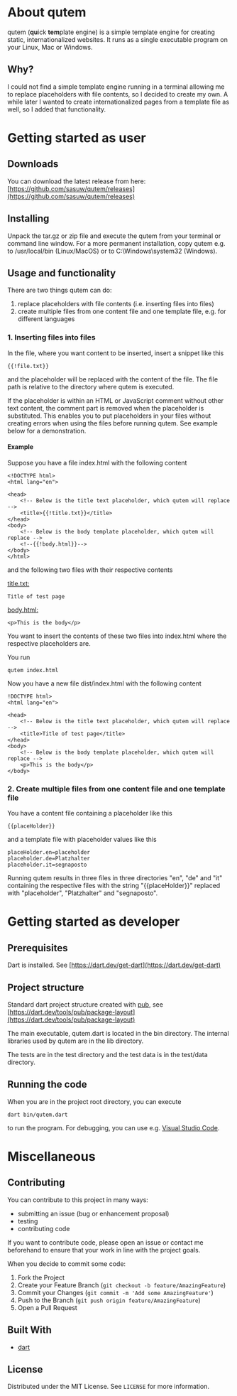 <!-- ABOUT THE PROJECT -->
# About qutem

qutem (**qu**ick **tem**plate engine) is a simple template engine for creating static, internationalized websites. It runs as a single executable program on your Linux, Mac or Windows.

## Why?

I could not find a simple template engine running in a terminal allowing me to replace placeholders with file contents, so I decided to create my own. A while later I wanted to create internationalized pages from a template file as well, so I added that functionality.

# Getting started as user

## Downloads

You can download the latest release from here: [https://github.com/sasuw/qutem/releases](https://github.com/sasuw/qutem/releases)

## Installing

Unpack the tar.gz or zip file and execute the qutem from your terminal or command line window. For a more permanent installation, copy qutem e.g. to /usr/local/bin (Linux/MacOS) or to C:\Windows\system32 (Windows).

## Usage and functionality

There are two things qutem can do:  
 1. replace placeholders with file contents (i.e. inserting files into files)  
 2. create multiple files from one content file and one template file, e.g. for different languages

### 1. Inserting files into files

In the file, where you want content to be inserted, insert a snippet like this

    {{!file.txt}}

and the placeholder will be replaced with the content of the file. The file path is relative to the directory where qutem is executed. 

If the placeholder is within an HTML or JavaScript comment without other text content, the comment part is removed when the placeholder is substituted. This enables you to put placeholders in your files without creating errors when using the files before running qutem. See example below for a demonstration.

#### Example

Suppose you have a file index.html with the following content

    <!DOCTYPE html>
    <html lang="en">
    
    <head>
        <!-- Below is the title text placeholder, which qutem will replace -->
    	<title>{{!title.txt}}</title>
    </head>
    <body>
    	<!-- Below is the body template placeholder, which qutem will replace -->
        <!--{{!body.html}}-->
    </body>
    </html>

and the following two files with their respective contents

<u>title.txt:</u>

    Title of test page

<u>body.html:</u>

    <p>This is the body</p>

You want to insert the contents of these two files into index.html where the respective placeholders are.

You run

    qutem index.html

Now you have a new file dist/index.html with the following content

    !DOCTYPE html>
    <html lang="en">
    
    <head>
        <!-- Below is the title text placeholder, which qutem will replace -->
    	<title>Title of test page</title>        
    </head>
    <body>
    	<!-- Below is the body template placeholder, which qutem will replace -->
        <p>This is the body</p>
    </body>

### 2. Create multiple files from one content file and one template file

You have a content file containing a placeholder like this

    {{placeHolder}}

and a template file with placeholder values like this

    placeHolder.en=placeholder
    placeholder.de=Platzhalter
    placeholder.it=segnaposto

Running qutem results in three files in three directories "en", "de" and "it" containing the respective files with the string "{{placeHolder}}" replaced with "placeholder", "Platzhalter" and "segnaposto".

# Getting started as developer

## Prerequisites

Dart is installed. See [https://dart.dev/get-dart](https://dart.dev/get-dart)

## Project structure

Standard dart project structure created with [pub](https://dart.dev/tools/pub/cmd), see [https://dart.dev/tools/pub/package-layout](https://dart.dev/tools/pub/package-layout)

The main executable, qutem.dart is located in the bin directory. The internal libraries used by qutem are in the lib directory.

The tests are in the test directory and the test data is in the test/data directory.

## Running the code

When you are in the project root directory, you can execute

    dart bin/qutem.dart

to run the program. For debugging, you can use e.g. [Visual Studio Code](https://code.visualstudio.com/).


# Miscellaneous

<!-- CONTRIBUTING -->
## Contributing

You can contribute to this project in many ways:

  * submitting an issue (bug or enhancement proposal) 
  * testing
  * contributing code

If you want to contribute code, please open an issue or contact me beforehand to ensure that your work in line with the project goals.

When you decide to commit some code:

1. Fork the Project
2. Create your Feature Branch (`git checkout -b feature/AmazingFeature`)
3. Commit your Changes (`git commit -m 'Add some AmazingFeature'`)
4. Push to the Branch (`git push origin feature/AmazingFeature`)
5. Open a Pull Request

## Built With

* [dart](https://dart.dev)

<!-- LICENSE -->
## License

Distributed under the MIT License. See `LICENSE` for more information.